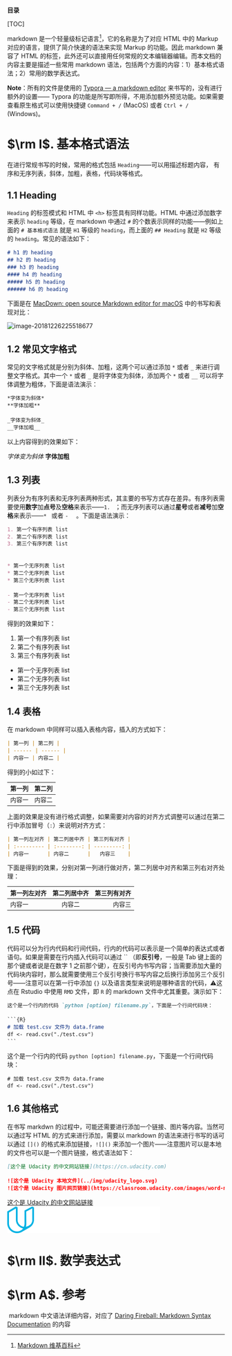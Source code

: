 **目录**

[TOC]

markdown 是一个轻量级标记语言[^1]，它的名称是为了对应 HTML 中的 Markup 对应的语言，提供了简介快速的语法来实现 Markup 的功能。因此 markdown 兼容了 HTML 的标签，此外还可以直接用任何常规的文本编辑器编辑。而本文档的内容主要是描述一些常用 markdown 语法，包括两个方面的内容：1）基本格式语法；2）常用的数学表达式。

**Note**：所有的文件是使用的 [Typora — a markdown editor](https://typora.io/) 来书写的，没有进行额外的设置—— Typora 的功能是所写即所得，不用添加额外预览功能。如果需要查看原生格式可以使用快捷键 `Command + /` (MacOS) 或者 `Ctrl + /` (Windows)。



# $\rm I$. 基本格式语法

在进行常规书写的时候，常用的格式包括 `Heading`——可以用描述标题内容， 有序和无序列表，斜体，加粗，表格，代码块等格式。

## 1.1 Heading

`Heading` 的标签模式和 HTML 中 `<h>` 标签具有同样功能。HTML 中通过添加数字来表示 `heading` 等级，在 markdown 中通过 `#` 的个数表示同样的功能——例如上面的 `# 基本格式语法` 就是 `H1` 等级的 `heading`，而上面的 `## Heading` 就是 `H2` 等级的 `heading`。常见的语法如下：

```markdown
# h1 的 heading
## h2 的 heading
### h3 的 heading
#### h4 的 heading
##### h5 的 heading
###### h6 的 heading
```

下面是在 [MacDown:  open source Markdown editor for macOS](https://macdown.uranusjr.com/) 中的书写和表现对比：

![image-20181226225518677](https://ws2.sinaimg.cn/large/006tNbRwgy1fykjfe6yoqj30ua0iqtbe.jpg)

## 1.2 常见文字格式

常见的文字格式就是分别为斜体、加粗，这两个可以通过添加 `*` 或者 `_` 来进行调整文字格式。其中一个 `*` 或者 `_` 是将字体变为斜体，添加两个 `*` 或者 `__` 可以将字体调整为粗体，下面是语法演示：

```markdown
*字体变为斜体*
**字体加粗**

_字体变为斜体_
__字体加粗__
```

以上内容得到的效果如下：

*字体变为斜体*
**字体加粗**

## 1.3 列表

列表分为有序列表和无序列表两种形式，其主要的书写方式存在差异。有序列表需要使用**数字**加**点号**及**空格**来表示——`1. ` ；而无序列表可以通过**星号**或者**减号**加**空格**来表示——`* ` 或者 `-  ` 。下面是语法演示：

```markdown
1. 第一个有序列表 list
2. 第二个有序列表 list
3. 第三个有序列表 list


* 第一个无序列表 list
* 第二个无序列表 list
* 第三个无序列表 list

- 第一个无序列表 list
- 第二个无序列表 list
- 第三个无序列表 list
```

得到的效果如下：

1. 第一个有序列表 list
2. 第二个有序列表 list
3. 第三个有序列表 list


* 第一个无序列表 list
* 第二个无序列表 list
* 第三个无序列表 list

## 1.4 表格

在 markdown 中同样可以插入表格内容，插入的方式如下：

```markdown
| 第一列 | 第二列 |
| ------ | ------ |
| 内容一 | 内容二 |
```

得到的小如过下：

| 第一列 | 第二列 |
| ------ | ------ |
| 内容一 | 内容二 |

上面的效果是没有进行格式调整，如果需要对内容的对齐方式调整可以通过在第二行中添加冒号（`:`）来说明对齐方式：

```markdown
| 第一列左对齐 | 第二列居中齐 | 第三列有对齐 |
| :--------- | :--------: | ---------: |
| 内容一      | 内容二      |   内容三    |
```

下面是得到的效果，分别对第一列进行做对齐，第二列居中对齐和第三列右对齐处理：

| 第一列左对齐 | 第二列居中齐 | 第三列有对齐 |
| :----------- | :----------: | -----------: |
| 内容一       |    内容二    |       内容三 |

## 1.5 代码

代码可以分为行内代码和行间代码，行内的代码可以表示是一个简单的表达式或者语句。如果是需要在行内插入代码可以通过 \`\` （即**反引号**，一般是 Tab 键上面的那个键或者说是在数字 1 之前那个键），在反引号内书写内容；当需要添加大量的代码块内容时，那么就需要使用三个反引号换行书写内容之后换行添加另三个反引号——注意可以在第一行中添加  `{}` 以及语言类型来说明是哪种语言的代码，⚠️这点在 Rstudio 中使用 `RMD` 文件，即 `R` 的 markdown 文件中尤其重要。演示如下：

```markdown
这个是一个行内的代码 `python [option] filename.py`，下面是一个行间代码块：

​```{R}
# 加载 test.csv 文件为 data.frame
df <- read.csv("./test.csv")
​```
```

这个是一个行内的代码 `python [option] filename.py`，下面是一个行间代码块：
```{R}
# 加载 test.csv 文件为 data.frame
df <- read.csv("./test.csv")
```

## 1.6 其他格式

在书写 markdwn 的过程中，可能还需要进行添加一个链接、图片等内容。当然可以通过写 HTML 的方式来进行添加，需要以 markdown 的语法来进行书写的话可以通过 `[]()` 的格式来添加链接，`![]()` 来添加一个图片——注意图片可以是本地的文件也可以是一个图片链接，格式语法如下：

```markdown
[这个是 Udacity 的中文网站链接](https://cn.udacity.com)

![这个是 Udacity 本地文件](../img/udacity_logo.svg)
![这个是 Udacity 图片网页链接](https://classroom.udacity.com/images/word-mark-78490.svg)
```

[这个是 Udacity 的中文网站链接](https://cn.udacity.com)
![这个是 Udacity 本地文件](../img/udacity_logo.svg)





# $\rm II$. 数学表达式





# $\rm A$. 参考

[^1]: [Markdown 维基百科](https://zh.wikipedia.org/wiki/Markdown) 
[^2]: [教程-MarkDown](http://www.markdown.cn/)

​	markdown 中文语法详细内容，对应了 [Daring Fireball: Markdown Syntax Documentation](https://daringfireball.net/projects/markdown/syntax) 的内容



